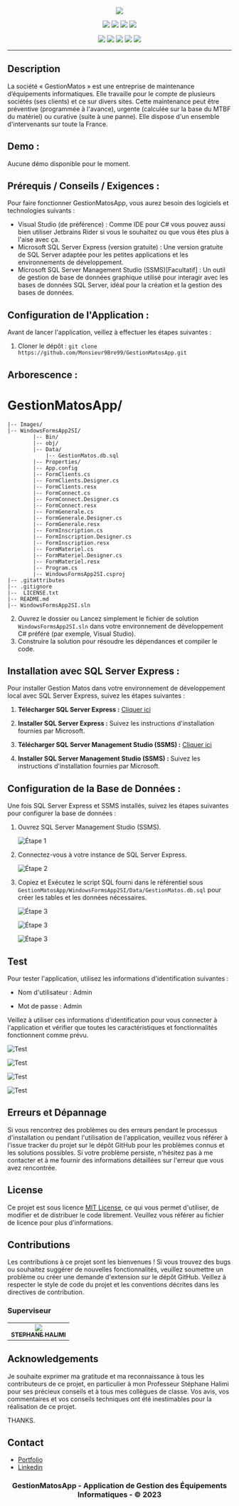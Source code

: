 <p align="center">
  <img src="./Images/gm-logo.png">
</p>

<p align="center">
  <img src="https://img.shields.io/badge/Version-1.0.0-blue?style=for-the-badge">
  <img src="https://img.shields.io/github/stars/Monsieur9Bre99/GestionMatosApp?style=for-the-badge">
  <img src="https://img.shields.io/github/issues/Monsieur9Bre99/GestionMatosApp?color=rouge&style=for-the-badge">
  <img src="https://img.shields.io/github/forks/Monsieur9Bre99/GestionMatosApp?color=sarcelle&style=for-the-badge">
</p>

<p align="center">
  <img src="https://img.shields.io/badge/Auteur-breroot-green?style=flat-square">
  <img src="https://img.shields.io/badge/Open%20Source-Oui-darkgreen?style=flat-square">
  <img src="https://img.shields.io/badge/Maintenu-Oui-lightblue?style=flat-square">
  <img src="https://img.shields.io/badge/Ecrit%20en-C%23-indigo?style=flat-square">
  <img src="https://hits.seeyoufarm.com/api/count/incr/badge.svg?url=https%3A%2F%2Fgithub.com%2FMonsieur9Bre99%2FGestionMatosApp&title=Visitors&edge_flat=false"/>
</p>

<hr>

## Description
La société « GestionMatos » est une entreprise de maintenance d’équipements informatiques. Elle travaille pour le compte de plusieurs sociétés (ses clients) et ce sur divers sites. Cette maintenance peut être préventive (programmée à l'avance), urgente (calculée sur la base du MTBF du matériel) ou curative (suite à une panne). Elle dispose d'un ensemble d'intervenants sur toute la France.

## Demo :

Aucune démo disponible pour le moment.

## Prérequis / Conseils / Exigences :

Pour faire fonctionner GestionMatosApp, vous aurez besoin des logiciels et technologies suivants :

- Visual Studio (de préférence) : Comme IDE pour C# vous pouvez aussi bien utiliser Jetbrains Rider si vous le souhaitez ou que vous êtes plus à l'aise avec ça.
- Microsoft SQL Server Express (version gratuite) : Une version gratuite de SQL Server adaptée pour les petites applications et les environnements de développement.
- Microsoft SQL Server Management Studio (SSMS)[Facultatif] : Un outil de gestion de base de données graphique utilisé pour interagir avec les bases de données SQL Server, idéal pour la création et la gestion des bases de données.

## Configuration de l'Application :

Avant de lancer l'application, veillez à effectuer les étapes suivantes :

1. Cloner le dépôt : `git clone https://github.com/Monsieur9Bre99/GestionMatosApp.git`

## Arborescence : 

# GestionMatosApp/

    |-- Images/
    |-- WindowsFormsApp2SI/
            |-- Bin/         
            |-- obj/
            |-- Data/
                |-- GestionMatos.db.sql
            |-- Properties/      
            |-- App.config
            |-- FormClients.cs
            |-- FormClients.Designer.cs
            |-- FormClients.resx    
            |-- FormConnect.cs
            |-- FormConnect.Designer.cs
            |-- FormConnect.resx
            |-- FormGenerale.cs
            |-- FormGenerale.Designer.cs
            |-- FormGenerale.resx
            |-- FormInscription.cs
            |-- FormInscription.Designer.cs
            |-- FormInscription.resx
            |-- FormMateriel.cs
            |-- FormMateriel.Designer.cs
            |-- FormMateriel.resx
            |-- Program.cs
            |-- WindowsFormsApp2SI.csproj
    |-- .gitattributes
    |-- .gitignore
    |--  LICENSE.txt
    |-- README.md
    |-- WindowsFormsApp2SI.sln

2. Ouvrez le dossier ou Lancez simplement le fichier de solution `WindowsFormsApp2SI.sln` dans votre environnement de développement C# préféré (par exemple, Visual Studio).
3. Construire la solution pour résoudre les dépendances et compiler le code.

## Installation avec SQL Server Express :

Pour installer Gestion Matos dans votre environnement de développement local avec SQL Server Express, suivez les étapes suivantes :

 1. **Télécharger SQL Server Express :**   [Cliquer ici](https://www.microsoft.com/fr-fr/sql-server/sql-server-downloads)

 2. **Installer SQL Server Express :**   Suivez les instructions d'installation fournies par Microsoft.

 3. **Télécharger SQL Server Management Studio (SSMS) :** [Cliquer ici](https://docs.microsoft.com/en-us/sql/ssms/download-sql-server-management-studio-ssms?view=sql-server-ver15)

 4. **Installer SQL Server Management Studio (SSMS) :**   Suivez les instructions d'installation fournies par Microsoft.

## Configuration de la Base de Données :

Une fois SQL Server Express et SSMS installés, suivez les étapes suivantes pour configurer la base de données :

1. Ouvrez SQL Server Management Studio (SSMS).
   
    ![Étape 1](./Images/step-1-image-1.jpg)

3. Connectez-vous à votre instance de SQL Server Express.
   
    ![Étape 2](./Images/step-3-image-3.jpg)

4. Copiez et Exécutez le script SQL fourni dans le référentiel sous `GestionMatosApp/WindowsFormsApp2SI/Data/GestionMatos.db.sql` pour créer les tables et les données nécessaires.
   
    ![Étape 3](./Images/Capture-db.jpg)
   
    ![Étape 3](./Images/Capture-db-2.jpg)
   
    ![Étape 3](./Images/Capture-db-exec.jpg)

## Test

Pour tester l'application, utilisez les informations d'identification suivantes :

- Nom d'utilisateur : Admin

- Mot de passe : Admin

Veillez à utiliser ces informations d'identification pour vous connecter à l'application et vérifier que toutes les caractéristiques et fonctionnalités fonctionnent comme prévu.

![Test](./Images/capture-connexion-form.jpg)

![Test](./Images/capture-connexion-form-2.jpg)

![Test](./Images/capture-inscription-form.jpg)

![Test](./Images/capture-form-ajout.jpg)

## Erreurs et Dépannage

Si vous rencontrez des problèmes ou des erreurs pendant le processus d'installation ou pendant l'utilisation de l'application, veuillez vous référer à l'issue tracker du projet sur le dépôt GitHub pour les problèmes connus et les solutions possibles. Si votre problème persiste, n'hésitez pas à me contacter et à me fournir des informations détaillées sur l'erreur que vous avez rencontrée.

## License
Ce projet est sous licence [MIT License](LICENSE), ce qui vous permet d'utiliser, de modifier et de distribuer le code librement. Veuillez vous référer au fichier de licence pour plus d'informations.

## Contributions
Les contributions à ce projet sont les bienvenues ! Si vous trouvez des bugs ou souhaitez suggérer de nouvelles fonctionnalités, veuillez soumettre un problème ou créer une demande d'extension sur le dépôt GitHub. Veillez à respecter le style de code du projet et les conventions décrites dans les directives de contribution.

### Superviseur

<table>
  <tr align="center">
    <td>
        <a href="https://github.com/shalimipro">
        <img src="https://avatars.githubusercontent.com/u/20605765?s=100" />
        <br/>
        <sub><b>STEPHANE HALIMI</b></sub></a>
    </td>
 </tr>
<table>

## Acknowledgements
Je souhaite exprimer ma gratitude et ma reconnaissance à tous les contributeurs de ce projet, en particulier à mon Professeur Stéphane Halimi pour ses précieux conseils et à tous mes collègues de classe. Vos avis, vos commentaires et vos conseils techniques ont été inestimables pour la réalisation de ce projet.

THANKS.

## Contact
- [Portfolio](https://www.breroot.fr/)
- [Linkedin](https://fr.linkedin.com/in/bre-sanctifi%C3%A9-36b3a822b)

<h3><p align="center">GestionMatosApp - Application de Gestion des Équipements Informatiques - &copy; 2023</p></h3>
